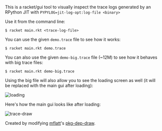 This is a racket/gui tool to visually inspect the trace logs generated by an RPython JIT with `PYPYLOG=jit-log-opt:log-file <binary>`

Use it from the command line:

    $ racket main.rkt <trace-log-file>

You can use the given `demo.trace` file to see how it works:

    $ racket main.rkt demo.trace

You can also use the given `demo-big.trace` file (~12M) to see how it behaves with big trace files:

    $ racket main.rkt demo-big.trace

Using the big file will also allow you to see the loading screen as well (it will be replaced with the main gui after loading):

![loading](https://user-images.githubusercontent.com/120652/51274172-76309a00-199c-11e9-8a52-ba5ef32ef610.png)

Here's how the main gui looks like after loading:

![trace-draw](https://user-images.githubusercontent.com/120652/51144556-693a6c00-181f-11e9-9ed4-fc969ae3819d.png)


Created by modifying [mflatt](https://github.com/mflatt)'s [pkg-dep-draw](https://github.com/mflatt/pkg-dep-draw).
